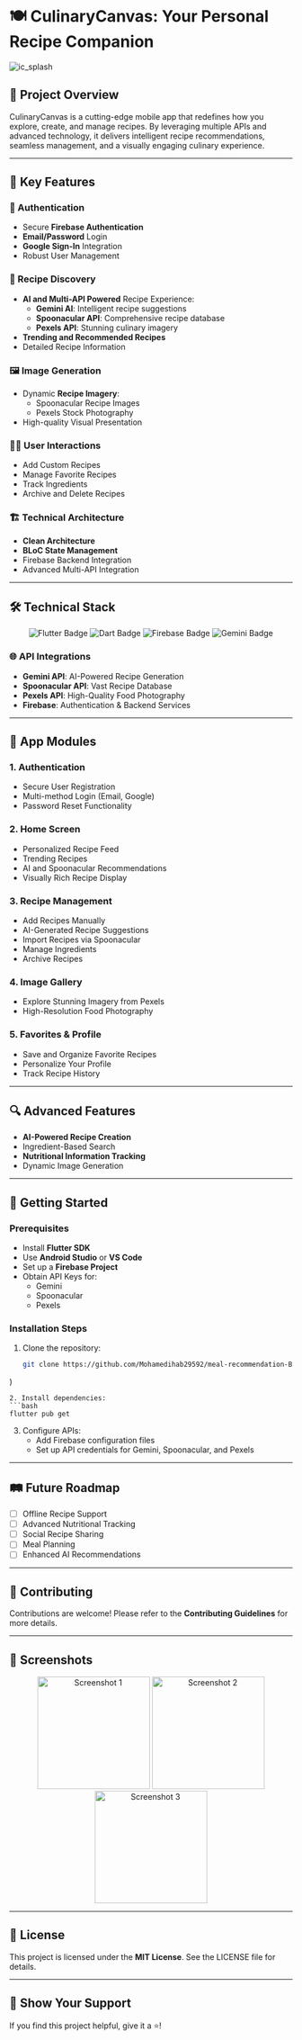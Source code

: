 # 🍽️ CulinaryCanvas: Your Personal Recipe Companion

<p align="center">

  ![ic_splash](https://github.com/user-attachments/assets/3f3ebeba-e84f-435e-aea2-cee6d7857065)
</p>

## 🌟 Project Overview

CulinaryCanvas is a cutting-edge mobile app that redefines how you explore, create, and manage recipes. By leveraging multiple APIs and advanced technology, it delivers intelligent recipe recommendations, seamless management, and a visually engaging culinary experience.

---

## 🚀 Key Features

### 🔐 Authentication
- Secure **Firebase Authentication**
- **Email/Password** Login
- **Google Sign-In** Integration
- Robust User Management

### 🍲 Recipe Discovery
- **AI and Multi-API Powered** Recipe Experience:
  - **Gemini AI**: Intelligent recipe suggestions
  - **Spoonacular API**: Comprehensive recipe database
  - **Pexels API**: Stunning culinary imagery
- **Trending and Recommended Recipes**
- Detailed Recipe Information

### 🖼️ Image Generation
- Dynamic **Recipe Imagery**:
  - Spoonacular Recipe Images
  - Pexels Stock Photography
- High-quality Visual Presentation

### 🧑‍🍳 User Interactions
- Add Custom Recipes
- Manage Favorite Recipes
- Track Ingredients
- Archive and Delete Recipes

### 🏗️ Technical Architecture
- **Clean Architecture**
- **BLoC State Management**
- Firebase Backend Integration
- Advanced Multi-API Integration

---

## 🛠️ Technical Stack

<p align="center">
  <img src="https://img.shields.io/badge/Flutter-02569B?style=for-the-badge&logo=flutter&logoColor=white" alt="Flutter Badge" />
  <img src="https://img.shields.io/badge/Dart-0175C2?style=for-the-badge&logo=dart&logoColor=white" alt="Dart Badge" />
  <img src="https://img.shields.io/badge/Firebase-FFCA28?style=for-the-badge&logo=firebase&logoColor=white" alt="Firebase Badge" />
  <img src="https://img.shields.io/badge/Gemini-4285F4?style=for-the-badge&logo=google&logoColor=white" alt="Gemini Badge" />
</p>

### 🌐 API Integrations
- **Gemini API**: AI-Powered Recipe Generation
- **Spoonacular API**: Vast Recipe Database
- **Pexels API**: High-Quality Food Photography
- **Firebase**: Authentication & Backend Services

---

## 📱 App Modules

### 1. Authentication
- Secure User Registration
- Multi-method Login (Email, Google)
- Password Reset Functionality

### 2. Home Screen
- Personalized Recipe Feed
- Trending Recipes
- AI and Spoonacular Recommendations
- Visually Rich Recipe Display

### 3. Recipe Management
- Add Recipes Manually
- AI-Generated Recipe Suggestions
- Import Recipes via Spoonacular
- Manage Ingredients
- Archive Recipes

### 4. Image Gallery
- Explore Stunning Imagery from Pexels
- High-Resolution Food Photography

### 5. Favorites & Profile
- Save and Organize Favorite Recipes
- Personalize Your Profile
- Track Recipe History

---

## 🔍 Advanced Features

- **AI-Powered Recipe Creation**
- Ingredient-Based Search
- **Nutritional Information Tracking**
- Dynamic Image Generation

---

## 🚀 Getting Started

### Prerequisites
- Install **Flutter SDK**
- Use **Android Studio** or **VS Code**
- Set up a **Firebase Project**
- Obtain API Keys for:
  - Gemini
  - Spoonacular
  - Pexels

### Installation Steps
1. Clone the repository:
   ```bash
   git clone https://github.com/Mohamedihab29592/meal-recommendation-B1.git
)
   ```
2. Install dependencies:
   ```bash
   flutter pub get
   ```
3. Configure APIs:
   - Add Firebase configuration files
   - Set up API credentials for Gemini, Spoonacular, and Pexels

---

## 🛤️ Future Roadmap
- [ ] Offline Recipe Support
- [ ] Advanced Nutritional Tracking
- [ ] Social Recipe Sharing
- [ ] Meal Planning
- [ ] Enhanced AI Recommendations

---

## 🤝 Contributing
Contributions are welcome! Please refer to the **Contributing Guidelines** for more details.

---

## 📸 Screenshots
<p align="center">
  <img src="screenshot1.png" width="200" alt="Screenshot 1">
  <img src="screenshot2.png" width="200" alt="Screenshot 2">
  <img src="screenshot3.png" width="200" alt="Screenshot 3">
</p>

---

## 📄 License
This project is licensed under the **MIT License**. See the LICENSE file for details.

---

## 🌟 Show Your Support
If you find this project helpful, give it a ⭐️!

